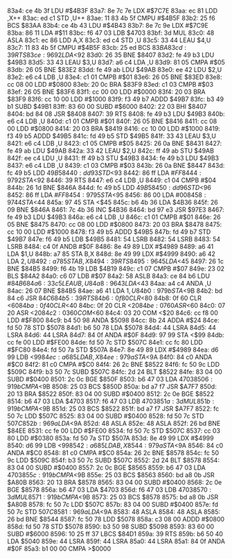 83a4: ce 4b 3f     LDU    #$4B3F
83a7: 8e 7c 7e     LDX    #$7C7E
83aa: ec 81        LDD    ,X++
83ac: ed c1        STD    ,U++
83ae: 11 83 4b 5f  CMPU   #$4B5F
83b2: 25 f6        BCS    $83AA
83b4: ce 4b 43     LDU    #$4B43
83b7: 8e 7c 9e     LDX    #$7C9E
83ba: 86 11        LDA    #$11
83bc: f6 47 03     LDB    $4703
83bf: 3d           MUL
83c0: 48           ASLA
83c1: ec 86        LDD    A,X
83c3: ed c4        STD    ,U
83c5: 33 44        LEAU   $4,U
83c7: 11 83 4b 5f  CMPU   #$4B5F
83cb: 25 ed        BCS    $83BA
83cd: 39           RTS
83ce: 96 92        LDA    <$92
83d0: 26 35        BNE    $8407
83d2: fe 49 b3     LDU    $49B3
83d5: 33 43        LEAU   $3,U
83d7: a6 c4        LDA    ,U
83d9: 81 05        CMPA   #$05
83db: 26 05        BNE    $83E2
83dd: fe 49 ab     LDU    $49AB
83e0: ee 42        LDU    $2,U
83e2: e6 c4        LDB    ,U
83e4: c1 01        CMPB   #$01
83e6: 26 05        BNE    $83ED
83e8: cc 08 00     LDD    #$0800
83eb: 20 0c        BRA    $83F9
83ed: c1 03        CMPB   #$03
83ef: 26 05        BNE    $83F6
83f1: cc 00 00     LDD    #$0000
83f4: 20 03        BRA    $83F9
83f6: cc 10 00     LDD    #$1000
83f9: f3 49 b7     ADDD   $49B7
83fc: b3 49 b1     SUBD   $49B1
83ff: 83 60 00     SUBD   #$6000
8402: 22 03        BHI    $8407
8404: bd 84 08     JSR    $8408
8407: 39           RTS
8408: fe 49 b3     LDU    $49B3
840b: e6 c4        LDB    ,U
840d: c1 01        CMPB   #$01
840f: 26 05        BNE    $8416
8411: cc 08 00     LDD    #$0800
8414: 20 03        BRA    $8419
8416: cc 10 00     LDD    #$1000
8419: f3 49 b5     ADDD   $49B5
841c: fd 49 b5     STD    $49B5
841f: 33 43        LEAU   $3,U
8421: e6 c4        LDB    ,U
8423: c1 05        CMPB   #$05
8425: 26 0a        BNE    $8431
8427: fe 49 ab     LDU    $49AB
842a: 33 42        LEAU   $2,U
842c: ff 49 ab     STU    $49AB
842f: ee c4        LDU    ,U
8431: ff 49 b3     STU    $49B3
8434: fe 49 b3     LDU    $49B3
8437: e6 c4        LDB    ,U
8439: c1 03        CMPB   #$03
843b: 26 0a        BNE    $8447
843d: fc 49 b5     LDD    $49B5
8440: dd 93        STD    <$93
8442: 86 ff        LDA    #$FF
8444: 97 92        STA    <$92
8446: 39           RTS
8447: e6 c4        LDB    ,U
8449: c1 04        CMPB   #$04
844b: 26 1d        BNE    $846A
844d: fc 49 b5     LDD    $49B5
8450: dd 96        STD    <$96
8452: 86 ff        LDA    #$FF
8454: 97 95        STA    <$95
8456: 86 00        LDA    #$00
8458: 97 44        STA    <$44
845a: 97 45        STA    <$45
845c: b6 4b 36     LDA    $4B36
845f: 26 09        BNE    $846A
8461: 7c 4b 36     INC    $4B36
8464: bd 97 e3     JSR    $97E3
8467: fe 49 b3     LDU    $49B3
846a: e6 c4        LDB    ,U
846c: c1 01        CMPB   #$01
846e: 26 05        BNE    $8475
8470: cc 08 00     LDD    #$0800
8473: 20 03        BRA    $8478
8475: cc 10 00     LDD    #$1000
8478: f3 49 b5     ADDD   $49B5
847b: fd 49 b7     STD    $49B7
847e: f6 49 b5     LDB    $49B5
8481: 54           LSRB
8482: 54           LSRB
8483: 54           LSRB
8484: c4 0f        ANDB   #$0F
8486: 8e 49 89     LDX    #$4989
8489: a6 41        LDA    $1,U
848b: a7 85        STA    B,X
848d: 8e 49 99     LDX    #$4999
8490: a6 42        LDA    $2,U
8492: a7 85        STA    B,X
8494: 39           RTS
8495: 96 45        LDA    <$45
8497: 26 1c        BNE    $84B5
8499: f6 4b 19     LDB    $4B19
849c: c1 07        CMPB   #$07
849e: 23 02        BLS    $84A2
84a0: c6 07        LDB    #$07
84a2: 58           ASLB
84a3: ce 84 b6     LDU    #$84B6
84a6: 33 c5        LEAU   B,U
84a8: 96 43        LDA    <$43
84aa: a4 c4        ANDA   ,U
84ac: 26 07        BNE    $84B5
84ae: a6 41        LDA    $1,U
84b0: 97 9b        STA    <$9B
84b2: bd 84 c6     JSR    $84C6
84b5: 39           RTS
84b6: 0f 80        CLR    <$80
84b8: 0f 60        CLR    <$60
84ba: 0f 40        CLR    <$40
84bc: 0f 20        CLR    <$20
84be: 07 60        ASR    <$60
84c0: 07 20        ASR    <$20
84c2: 03 60        COM    <$60
84c4: 03 20        COM    <$20
84c6: cc f8 00     LDD    #$F800
84c9: b4 50 98     ANDA   $5098
84cc: 8b 24        ADDA   #$24
84ce: fd 50 78     STD    $5078
84d1: b6 50 78     LDA    $5078
84d4: 44           LSRA
84d5: 44           LSRA
84d6: 44           LSRA
84d7: 84 0f        ANDA   #$0F
84d9: 97 99        STA    <$99
84db: cc fe 00     LDD    #$FE00
84de: fd 50 7c     STD    $507C
84e1: cc fc 80     LDD    #$FC80
84e4: fd 50 7a     STD    $507A
84e7: 8e 49 89     LDX    #$4989
84ea: d6 99        LDB    <$99
84ec: a6 85        LDA    B,X
84ee: 97 9a        STA    <$9A
84f0: 84 c0        ANDA   #$C0
84f2: 81 c0        CMPA   #$C0
84f4: 26 2c        BNE    $8522
84f6: fc 50 9c     LDD    $509C
84f9: b3 50 7c     SUBD   $507C
84fc: 2d 24        BLT    $8522
84fe: 83 04 00     SUBD   #$0400
8501: 2c 0c        BGE    $850F
8503: b6 47 03     LDA    $4703
8506: 91 9b        CMPA   <$9B
8508: 25 03        BCS    $850D
850a: bd a7 f7     JSR    $A7F7
850d: 20 13        BRA    $8522
850f: 83 04 00     SUBD   #$0400
8512: 2c 0e        BGE    $8522
8514: b6 47 03     LDA    $4703
8517: f6 47 03     LDB    $4703
851a: 3d           MUL
851b: 91 9b        CMPA   <$9B
851d: 25 03        BCS    $8522
851f: bd a7 f7     JSR    $A7F7
8522: fc 50 7c     LDD    $507C
8525: 83 04 00     SUBD   #$0400
8528: fd 50 7c     STD    $507C
852b: 96 9a        LDA    <$9A
852d: 48           ASLA
852e: 48           ASLA
852f: 26 bd        BNE    $84EE
8531: cc fe 00     LDD    #$FE00
8534: fd 50 7c     STD    $507C
8537: cc 03 80     LDD    #$0380
853a: fd 50 7a     STD    $507A
853d: 8e 49 99     LDX    #$4999
8540: d6 99        LDB    <$99
8542: a6 85        LDA    B,X
8544: 97 9a        STA    <$9A
8546: 84 c0        ANDA   #$C0
8548: 81 c0        CMPA   #$C0
854a: 26 2c        BNE    $8578
854c: fc 50 9c     LDD    $509C
854f: b3 50 7c     SUBD   $507C
8552: 2d 24        BLT    $8578
8554: 83 04 00     SUBD   #$0400
8557: 2c 0c        BGE    $8565
8559: b6 47 03     LDA    $4703
855c: 91 9b        CMPA   <$9B
855e: 25 03        BCS    $8563
8560: bd a8 0b     JSR    $A80B
8563: 20 13        BRA    $8578
8565: 83 04 00     SUBD   #$0400
8568: 2c 0e        BGE    $8578
856a: b6 47 03     LDA    $4703
856d: f6 47 03     LDB    $4703
8570: 3d           MUL
8571: 91 9b        CMPA   <$9B
8573: 25 03        BCS    $8578
8575: bd a8 0b     JSR    $A80B
8578: fc 50 7c     LDD    $507C
857b: 83 04 00     SUBD   #$0400
857e: fd 50 7c     STD    $507C
8581: 96 9a        LDA    <$9A
8583: 48           ASLA
8584: 48           ASLA
8585: 26 bd        BNE    $8544
8587: fc 50 78     LDD    $5078
858a: c3 08 00     ADDD   #$0800
858d: fd 50 78     STD    $5078
8590: b3 50 98     SUBD   $5098
8593: 83 60 00     SUBD   #$6000
8596: 10 25 ff 37  LBCS   $84D1
859a: 39           RTS
859b: b6 50 40     LDA    $5040
859e: 44           LSRA
859f: 44           LSRA
85a0: 44           LSRA
85a1: 84 0f        ANDA   #$0F
85a3: b1 00 00     CMPA   >$0000
